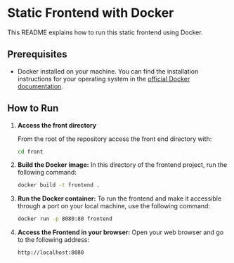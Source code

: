 # Static Frontend with Docker

This README explains how to run this static frontend using Docker.

## Prerequisites

* Docker installed on your machine. You can find the installation instructions for your operating system in the [official Docker documentation](https://docs.docker.com/get-docker/).

## How to Run

1.  **Access the front directory**

    From the root of the repository access the front end directory with:
    ```bash
    cd front
    ```

2.  **Build the Docker image:**
    In this directory of the frontend project, run the following command:
    ```bash
    docker build -t frontend .
    ```
3.  **Run the Docker container:**
    To run the frontend and make it accessible through a port on your local machine, use the following command:
    ```bash
    docker run -p 8080:80 frontend
    ```
    
4.  **Access the Frontend in your browser:**
    Open your web browser and go to the following address:
    ```
    http://localhost:8080
    ```